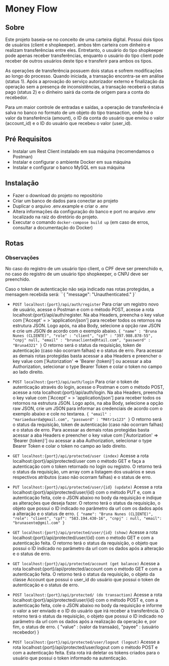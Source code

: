 # Money Flow

## Sobre
Este projeto baseia-se no conceito de uma carteira digital. Possui dois tipos de usuários (client e shopkeeper). ambos têm carteira com dinheiro e realizam transferências entre eles. Entretanto, o usuário do tipo shopkeeper pode apenas receber transferências, enquanto o usuário do tipo client pode receber de outros usuários deste tipo e transferir para ambos os tipos.

As operações de transferência possuem dois status e sofrem modificações ao longo do processo. Quando iniciada, a transação encontra-se em análise (status 1). Após a aprovação do serviço autorizador externo e finalização da operação sem a presença de inconsistências, a transação receberá o status pago (status 2) e o dinheiro sairá da conta de origem para a conta do recebedor.

Para um maior controle de entradas e saídas, a operação de transferência é salva no banco no formato de um objeto do tipo transaction, onde há o valor da transferência (amount), o ID da conta do usuário que enviou o valor (account_id) e o ID do usuário que recebeu o valor (user_id).

## Pré Requisitos
- Instalar um Rest Client instalado em sua máquina (recomendamos o Postman)
- Instalar e configurar o ambiente Docker em sua máquina
- Instalar e configurar o banco MySQL em sua máquina

## Instalação
- Fazer o download do projeto no repositório
- Criar um banco de dados para conectar ao projeto
- Duplicar o arquivo .env.example e criar o .env
- Altera informações da configuração do banco e port no arquivo .env localizado na raiz do diretório do projeto.
- Executar o comando ``docker-compose build up`` (em caso de erros, consultar a documentação do Docker)

## Rotas

### Observações
No caso do registro de um usuário tipo client, o CPF deve ser preenchido e, no caso do registro de um usuário tipo shopkeeper, o CNPJ deve ser preenchido.

Caso o token de autenticação não seja indicado nas rotas protegidas, a mensagem recebida será:
``{
    "message": "Unauthenticated."
}`

- ``POST localhost:{port}/api/auth/register``
Para criar um registro novo de usuário, acesse o Postman e com o método POST, acesse a rota localhost:{port}/api/auth/register. Na aba Headers, preencha o key value com ['Accept' = > 'application/json'] para receber todos os retornos na estrutura JSON.
Logo após, na aba Body, selecione a opção raw JSON e crie um JSON de acordo com o exemplo abaixo.
``{
    "name" : "Bruna Nunes (CLIENTE)",
    "role" : "client",
    "cpf" : "397.988.878-55",
    "cnpj" null,
    "email" : "brunacliente@htail.com",
    "password" : "Bruna4321"
}``
O retorno será o status da requisição, token de autenticação (caso não ocorram falhas) e o status de erro. Para acessar as demais rotas protegidas basta acessar a aba Headers e preencher o key value com ['Autorization' => 'Bearer {token}'] ou acessar a aba Authorization, selecionar o type Bearer Token e colar o token no campo ao lado direito.

- ``POST localhost:{port}/api/auth/login``
Para criar o token de autenticação através do login, acesse o Postman e com o método POST, acesse a rota localhost:{port}/api/auth/login. Na aba Headers, preencha o key value com ['Accept' = > 'application/json'] para receber todos os retornos na estrutura JSON.
Logo após, na aba Body, selecione a opção raw JSON, crie um JSON para informar as credenciais de acordo com o exemplo abaixo e cole no textarea.
``{
    "email" : "mariaeduarda@gmail.com",
    "password" : "M4tr1x123"
}``
O retorno será o status da requisição, token de autenticação (caso não ocorram falhas) e o status de erro. Para acessar as demais rotas protegidas basta acessar a aba Headers e preencher o key value com ['Autorization' => 'Bearer {token}'] ou acessar a aba Authorization, selecionar o type Bearer Token e colar o token no campo ao lado direito.

- ``GET localhost:{port}/api/protected/user (index)``
Acesse a rota localhost:{port}/api/protected/user com o método GET e faça a autenticação com o token retornado no login ou registro. O retorno terá o status da requisição, um array com a listagem dos usuários e seus respectivos atributos (caso não ocorram falhas) e o status de erro.

- ``PUT localhost:{port}/api/protected/user/{id} (update)``
Acesse a rota localhost:{port}/api/protected/user/{id} com o método PUT e, com a autenticação feita, cole o JSON abaixo no body da requisição e indique as alterações que deseja fazer. O retorno terá o status da requisição, o objeto que possui o ID indicado no parâmetro da url com os dados após a alteração e o status de erro.
``{
    "name": "Bruna Nunes (CLIENTE)",
    "role": "client",
    "cpf": "583.194.430-16",
    "cnpj" : null,
    "email": "brunasente@gmil.com"
}``

- ``GET localhost:{port}/api/protected/user/{id} (show)``
Acesse a rota localhost:{port}/api/protected/user/{id} com o método GET e com a autenticação feita. O retorno terá o status da requisição, o objeto que possui o ID indicado no parâmetro da url com os dados após a alteração e o status de erro.

- ``GET localhost:{port}/api/protected/account (get balance)``
Acesse a rota localhost:{port}/api/protected/account com o método GET e com a autenticação feita. O retorno terá o status da requisição, o objeto da classe Account que possui o user_id do usuário que possui o token de autenticação e o status de erro.

- ``POST localhost:{port}/api/protected/ (do transaction)``
Acesse a rota localhost:{port}/api/protected/user/{id} com o método POST e, com a autenticação feita, cole o JSON abaixo no body da requisição e informe o valor a ser enviado e o ID do usuário que irá receber a transferência. O retorno terá o status da requisição, o objeto que possui o ID indicado no parâmetro da url com os dados após a realização da operação e, por fim, o status de erro.
{
    "value" : (valor da transaão),
    "payee" : (usuário recebedor)
}

- ``POST localhost:{port}/api/protected/user/logout (logout)``
Acesse a rota localhost:{port}/api/protected/user/logout com o método POST e com a autenticação feita. Esta rota irá deletar os tokens criados para o usuário que possui o token informado na autenticação.
